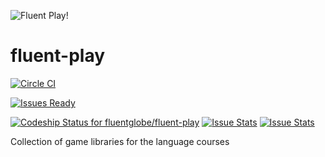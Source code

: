 ![Fluent Play!](https://github.com/fluentglobe/fluent-play/raw/master/assets/images/logo.png)

fluent-play
============

[![Circle CI](https://circleci.com/gh/fluentglobe/fluent-play.svg?style=svg)](https://circleci.com/gh/fluentglobe/fluent-play)

[![Issues Ready](https://badge.waffle.io/fluentglobe/fluent-play.png?label=ready&title=Ready)](https://waffle.io/fluentglobe/fluent-play)

[ ![Codeship Status for fluentglobe/fluent-play](https://codeship.io/projects/2ba59740-b7c8-0132-5de7-46fe72d3122e/status)](https://codeship.io/projects/71322)
[![Issue Stats](http://issuestats.com/github/fluentglobe/fluent-play/badge/pr)](http://issuestats.com/github/fluentglobe/fluent-play)
[![Issue Stats](http://issuestats.com/github/fluentglobe/fluent-play/badge/issue)](http://issuestats.com/github/fluentglobe/fluent-play)


Collection of game libraries for the language courses
